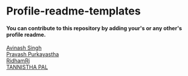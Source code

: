 # Profile-readme-templates

#### You can contribute to this repository by adding your's or any other's profile readme.

[Avinash Singh](https://github.com/avinash201199/avinash201199) <br>
[Pravash Purkayastha](https://github.com/darecoder-git/darecoder-git) <br>
[RidhamRj](https://github.com/RidhamRj/RidhamRj)<br>
[TANNISTHA PAL](https://github.com/paltannistha/paltannistha)<br>
